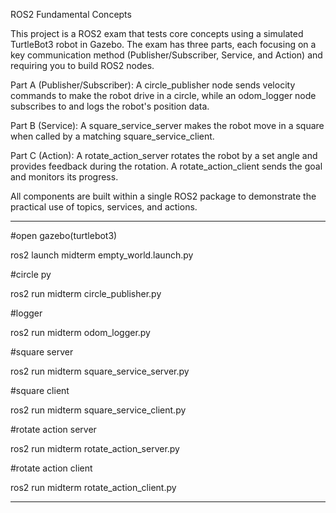 ROS2 Fundamental Concepts

This project is a ROS2 exam that tests core concepts using a simulated TurtleBot3 robot in Gazebo. The exam has three parts, each focusing on a key communication method (Publisher/Subscriber, Service, and Action) and requiring you to build ROS2 nodes.


Part A (Publisher/Subscriber): 
A circle_publisher node sends velocity commands to make the robot drive in a circle, while an odom_logger node subscribes to and logs the robot's position data.


Part B (Service):
A square_service_server makes the robot move in a square when called by a matching square_service_client.


Part C (Action):
A rotate_action_server rotates the robot by a set angle and provides feedback during the rotation. A rotate_action_client sends the goal and monitors its progress.


All components are built within a single ROS2 package to demonstrate the practical use of topics, services, and actions.

-------------------------------------------------------------------------------------------------------------------------------------------------------------------------
#open gazebo(turtlebot3)

ros2 launch midterm empty_world.launch.py


#circle py

ros2 run midterm circle_publisher.py


#logger

ros2 run midterm odom_logger.py


#square server

ros2 run midterm square_service_server.py


#square client

ros2 run midterm square_service_client.py


#rotate action server

ros2 run midterm rotate_action_server.py


#rotate action client

ros2 run midterm rotate_action_client.py

-------------------------------------------------------------------------------------------------------------------------------------------------------------------------
